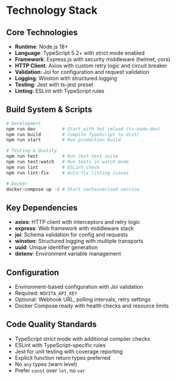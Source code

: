 # Technology Stack

## Core Technologies

- **Runtime**: Node.js 18+
- **Language**: TypeScript 5.2+ with strict mode enabled
- **Framework**: Express.js with security middleware (helmet, cors)
- **HTTP Client**: Axios with custom retry logic and circuit breaker
- **Validation**: Joi for configuration and request validation
- **Logging**: Winston with structured logging
- **Testing**: Jest with ts-jest preset
- **Linting**: ESLint with TypeScript rules

## Build System & Scripts

```bash
# Development
npm run dev          # Start with hot reload (ts-node-dev)
npm run build        # Compile TypeScript to dist/
npm run start        # Run production build

# Testing & Quality
npm run test         # Run Jest test suite
npm run test:watch   # Run tests in watch mode
npm run lint         # ESLint check
npm run lint:fix     # Auto-fix linting issues

# Docker
docker-compose up -d # Start containerized service
```

## Key Dependencies

- **axios**: HTTP client with interceptors and retry logic
- **express**: Web framework with middleware stack
- **joi**: Schema validation for config and requests  
- **winston**: Structured logging with multiple transports
- **uuid**: Unique identifier generation
- **dotenv**: Environment variable management

## Configuration

- Environment-based configuration with Joi validation
- Required: `NOVITA_API_KEY`
- Optional: Webhook URL, polling intervals, retry settings
- Docker Compose ready with health checks and resource limits

## Code Quality Standards

- TypeScript strict mode with additional compiler checks
- ESLint with TypeScript-specific rules
- Jest for unit testing with coverage reporting
- Explicit function return types preferred
- No `any` types (warn level)
- Prefer `const` over `let`, no `var`